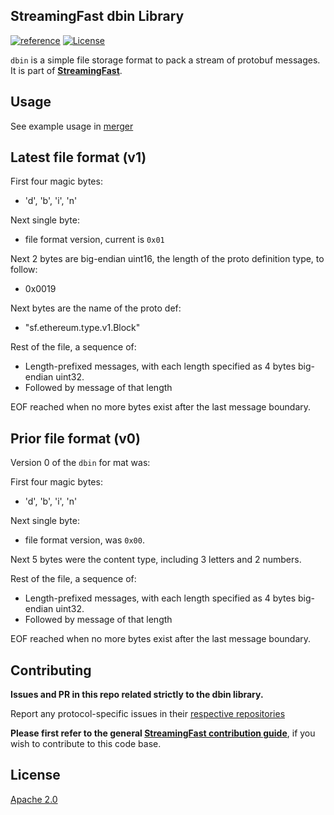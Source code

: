 StreamingFast dbin Library
------------------
[![reference](https://img.shields.io/badge/godoc-reference-5272B4.svg?style=flat-square)](https://pkg.go.dev/github.com/streamingfast/dbin)
[![License](https://img.shields.io/badge/License-Apache%202.0-blue.svg)](https://opensource.org/licenses/Apache-2.0)

`dbin` is a simple file storage format to pack a stream of protobuf
messages. It is part of **[StreamingFast](https://github.com/streamingfast/streamingfast)**.

## Usage

See example usage in [merger](https://github.com/streamingfast/merger)


## Latest file format (v1)

First four magic bytes:
* 'd', 'b', 'i', 'n'

Next single byte:
* file format version, current is `0x01`

Next 2 bytes are big-endian uint16, the length of the proto definition type, to follow:
* 0x0019

Next bytes are the name of the proto def:
* "sf.ethereum.type.v1.Block"

Rest of the file, a sequence of:
* Length-prefixed messages, with each length specified as 4 bytes big-endian uint32.
* Followed by message of that length

EOF reached when no more bytes exist after the last message boundary.


## Prior file format (v0)

Version 0 of the `dbin` for mat was:

First four magic bytes:
* 'd', 'b', 'i', 'n'

Next single byte:
* file format version, was `0x00`.

Next 5 bytes were the content type, including 3 letters and 2 numbers.

Rest of the file, a sequence of:
* Length-prefixed messages, with each length specified as 4 bytes big-endian uint32.
* Followed by message of that length

EOF reached when no more bytes exist after the last message boundary.


## Contributing

**Issues and PR in this repo related strictly to the dbin library.**

Report any protocol-specific issues in their
[respective repositories](https://github.com/streamingfast/streamingfast#protocols)

**Please first refer to the general
[StreamingFast contribution guide](https://github.com/streamingfast/streamingfast/blob/master/CONTRIBUTING.md)**,
if you wish to contribute to this code base.


## License

[Apache 2.0](LICENSE)
